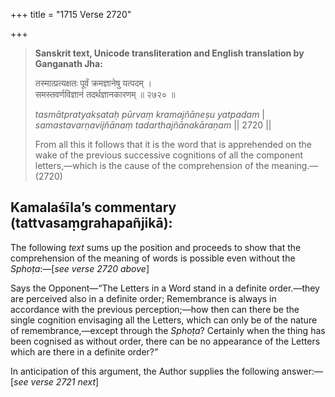 +++
title = "1715 Verse 2720"

+++
> **Sanskrit text, Unicode transliteration and English translation by Ganganath Jha:** 
>
> तस्मात्प्रत्यक्षतः पूर्वं क्रमज्ञानेषु यत्पदम् ।  
> समस्तवर्णविज्ञानं तदर्थज्ञानकारणम् ॥ २७२० ॥ 
>
> *tasmātpratyakṣataḥ pūrvaṃ kramajñāneṣu yatpadam* \|  
> *samastavarṇavijñānaṃ tadarthajñānakāraṇam* \|\| 2720 \|\| 
>
> From all this it follows that it is the word that is apprehended on the wake of the previous successive cognitions of all the component letters,—which is the cause of the comprehension of the meaning.—(2720)



## Kamalaśīla’s commentary (tattvasaṃgrahapañjikā):

The following *text* sums up the position and proceeds to show that the comprehension of the meaning of words is possible even without the *Sphoṭa*:—[*see verse 2720 above*]

Says the Opponent—“The Letters in a Word stand in a definite order.—they are perceived also in a definite order; Remembrance is always in accordance with the previous perception;—how then can there be the single cognition envisaging all the Letters, which can only be of the nature of remembrance,—except through the *Sphoṭa*? Certainly when the thing has been cognised as without order, there can be no appearance of the Letters which are there in a definite order?”

In anticipation of this argument, the Author supplies the following answer:—[*see verse 2721 next*]


